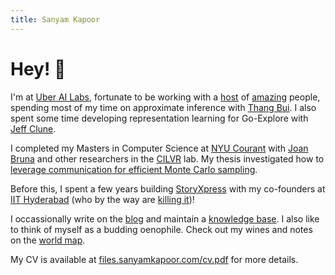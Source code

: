 ```yaml
---
title: Sanyam Kapoor
---
```


# Hey! :wave:

I'm at [Uber AI Labs](https://www.uber.com/us/en/uberai/), fortunate to be working
with a [host](https://twitter.com/tkaraletsos?lang=en) of [amazing](https://people.orie.cornell.edu/mup3/) people, spending most of my time on approximate inference with [Thang Bui](http://mlg.eng.cam.ac.uk/thang/). I also spent some time developing representation learning for Go-Explore with [Jeff Clune](http://jeffclune.com/).

I completed my Masters in Computer Science at [NYU Courant](https://cs.nyu.edu)
with [Joan Bruna](https://cims.nyu.edu/~bruna/) and other researchers in the
[CILVR](https://wp.nyu.edu/cilvr/) lab. My thesis investigated how to [leverage
communication for efficient Monte Carlo sampling](https://cs.nyu.edu/media/publications/kapoor_sanyam.pdf).

Before this, I spent a few years building [StoryXpress](https://storyxpress.co/)
with my co-founders at [IIT Hyderabad](https://www.iith.ac.in/)
(who by the way are [killing it](https://www.forbes.com/profile/storyxpress/?list=30under30-asia-media-marketing-advertising#22c9b8ad1f85))!

I occassionally write on the [blog](/blog) and maintain a [knowledge base](//one.sanyamkapoor.com). I also like to think of myself as a budding oenophile. Check out my wines and notes on the [world map](//wine.sanyamkapoor.com).

My CV is available at [files.sanyamkapoor.com/cv.pdf](//files.sanyamkapoor.com/cv.pdf) for more details.
